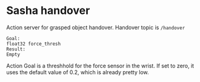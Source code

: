 # Sasha handover
Action server for grasped object handover. 
Handover topic is ```/handover```

``` 
Goal:
float32 force_thresh 
Result:
Empty
```

Action Goal is a threshhold for the force sensor in the wrist. If set to zero, it uses the default value of 0.2, which is already pretty low. 

    